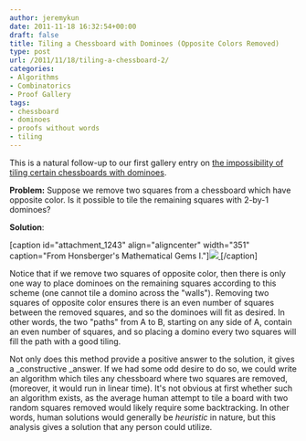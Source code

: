 ```yaml
---
author: jeremykun
date: 2011-11-18 16:32:54+00:00
draft: false
title: Tiling a Chessboard with Dominoes (Opposite Colors Removed)
type: post
url: /2011/11/18/tiling-a-chessboard-2/
categories:
- Algorithms
- Combinatorics
- Proof Gallery
tags:
- chessboard
- dominoes
- proofs without words
- tiling
---
```


This is a natural follow-up to our first gallery entry on [the impossibility of tiling certain chessboards with dominoes](http://jeremykun.wordpress.com/2011/06/26/tiling-a-chessboard/).

**Problem:** Suppose we remove two squares from a chessboard which have opposite color. Is it possible to tile the remaining squares with 2-by-1 dominoes?

**Solution**:

[caption id="attachment_1243" align="aligncenter" width="351" caption="From Honsberger's Mathematical Gems I."][![](http://jeremykun.files.wordpress.com/2011/11/tiling-gomory.png)
](http://jeremykun.files.wordpress.com/2011/11/tiling-gomory.png)[/caption]

Notice that if we remove two squares of opposite color, then there is only one way to place dominoes on the remaining squares according to this scheme (one cannot tile a domino across the "walls"). Removing two squares of opposite color ensures there is an even number of squares between the removed squares, and so the dominoes will fit as desired. In other words, the two "paths" from A to B, starting on any side of A, contain an even number of squares, and so placing a domino every two squares will fill the path with a good tiling.

Not only does this method provide a positive answer to the solution, it gives a _constructive _answer. If we had some odd desire to do so, we could write an algorithm which tiles any chessboard where two squares are removed, (moreover, it would run in linear time). It's not obvious at first whether such an algorithm exists, as the average human attempt to tile a board with two random squares removed would likely require some backtracking. In other words, human solutions would generally be _heuristic_ in nature, but this analysis gives a solution that any person could utilize.
